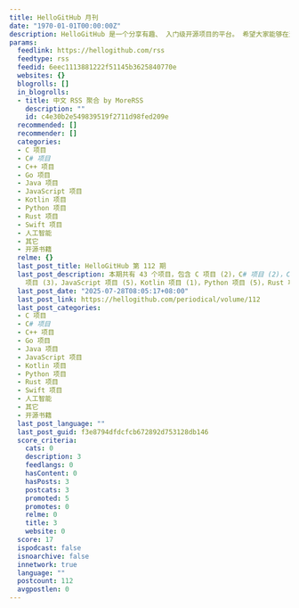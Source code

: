 ```yaml
---
title: HelloGitHub 月刊
date: "1970-01-01T00:00:00Z"
description: HelloGitHub 是一个分享有趣、 入门级开源项目的平台。 希望大家能够在这里找到编程的快乐、 轻松搞定问题的技术方案、 大呼过瘾的开源神器，
params:
  feedlink: https://hellogithub.com/rss
  feedtype: rss
  feedid: 6eec1113881222f51145b3625840770e
  websites: {}
  blogrolls: []
  in_blogrolls:
  - title: 中文 RSS 聚合 by MoreRSS
    description: ""
    id: c4e30b2e549839519f2711d98fed209e
  recommended: []
  recommender: []
  categories:
  - C 项目
  - C# 项目
  - C++ 项目
  - Go 项目
  - Java 项目
  - JavaScript 项目
  - Kotlin 项目
  - Python 项目
  - Rust 项目
  - Swift 项目
  - 人工智能
  - 其它
  - 开源书籍
  relme: {}
  last_post_title: HelloGitHub 第 112 期
  last_post_description: 本期共有 43 个项目，包含 C 项目 (2)，C# 项目 (2)，C++ 项目 (3)，Go 项目 (4)，Java
    项目 (3)，JavaScript 项目 (5)，Kotlin 项目 (1)，Python 项目 (5)，Rust 项目
  last_post_date: "2025-07-28T08:05:17+08:00"
  last_post_link: https://hellogithub.com/periodical/volume/112
  last_post_categories:
  - C 项目
  - C# 项目
  - C++ 项目
  - Go 项目
  - Java 项目
  - JavaScript 项目
  - Kotlin 项目
  - Python 项目
  - Rust 项目
  - Swift 项目
  - 人工智能
  - 其它
  - 开源书籍
  last_post_language: ""
  last_post_guid: f3e8794dfdcfcb672892d753128db146
  score_criteria:
    cats: 0
    description: 3
    feedlangs: 0
    hasContent: 0
    hasPosts: 3
    postcats: 3
    promoted: 5
    promotes: 0
    relme: 0
    title: 3
    website: 0
  score: 17
  ispodcast: false
  isnoarchive: false
  innetwork: true
  language: ""
  postcount: 112
  avgpostlen: 0
---
```

